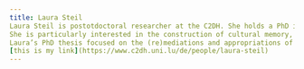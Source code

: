 ```yaml
--- 
title: Laura Steil
Laura Steil is postotdoctoral researcher at the C2DH. She holds a PhD in cultural anthropology from the Ecole Pratique des Hautes Etudes, Paris, France (2015). At the Centre for Contemporary and Digital History (C²DH), she is part of the PopKult60 team, and examines bals (dance parties) in the Minett, with a microhistorical focus on the neighbourhood of the "Grenz" in Esch-sur-Alzette. Her work focuses on popular dance practices and environments, which she approaches from an embodied ethnographic and historiographic perspective. 
She is particularly interested in the construction of cultural memory, and looks at contexts in which generational, social, or spatial ruptures have complicated traditional modes of nurturing community remembrance. She also investigates how experiential “sites”, such as bals, nightclubs, videoclips or social media stories, may act as technologies of memory, suturing individuals into larger collective histories and producing deeply felt recollections about pasts they did not necessarily experience. Her research project at the C2DH will include reenacting a 1950s dancing, a space and time where people dance to live orchestra music, after socializing contemporary Escher publics to old dances and musics via digital and transmedia participations.
Laura’s PhD thesis focused on the (re)mediations and appropriations of “afro dance” by the diasporic sons and daughters of African immigrants in the Paris region. Her attention to the negotiations of memory in a mass mediated world later led her to work on a critical dance history curriculum in French hip-hop dance education. Laura remains active in the non-profit sector of popular dance circuits, working as youth mentor and events’ coordinator 
[this is my link](https://www.c2dh.uni.lu/de/people/laura-steil)
---
```

